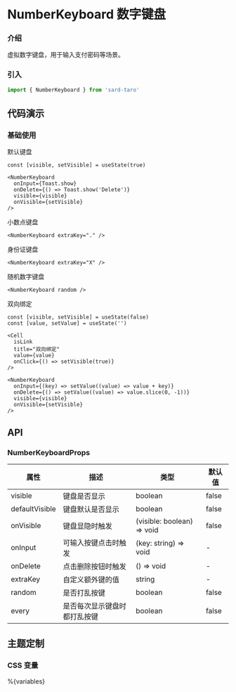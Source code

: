 # NumberKeyboard 数字键盘

### 介绍

虚拟数字键盘，用于输入支付密码等场景。

### 引入

```js
import { NumberKeyboard } from 'sard-taro'
```

## 代码演示

### 基础使用

默认键盘

```tsx
const [visible, setVisible] = useState(true)
```

```tsx
<NumberKeyboard
  onInput={Toast.show}
  onDelete={() => Toast.show('Delete')}
  visible={visible}
  onVisible={setVisible}
/>
```

小数点键盘

```tsx
<NumberKeyboard extraKey="." />
```

身份证键盘

```tsx
<NumberKeyboard extraKey="X" />
```

随机数字键盘

```tsx
<NumberKeyboard random />
```

双向绑定

```tsx
const [visible, setVisible] = useState(false)
const [value, setValue] = useState('')
```

```tsx
<Cell
  isLink
  title="双向绑定"
  value={value}
  onClick={() => setVisible(true)}
/>

<NumberKeyboard
  onInput={(key) => setValue((value) => value + key)}
  onDelete={() => setValue((value) => value.slice(0, -1))}
  visible={visible}
  onVisible={setVisible}
/>
```

## API

### NumberKeyboardProps

| 属性           | 描述                         | 类型                       | 默认值 |
| -------------- | ---------------------------- | -------------------------- | ------ |
| visible        | 键盘是否显示                 | boolean                    | false  |
| defaultVisible | 键盘默认是否显示             | boolean                    | false  |
| onVisible      | 键盘显隐时触发               | (visible: boolean) => void | false  |
| onInput        | 可输入按键点击时触发         | (key: string) => void      | -      |
| onDelete       | 点击删除按钮时触发           | () => void                 | -      |
| extraKey       | 自定义额外键的值             | string                     | -      |
| random         | 是否打乱按键                 | boolean                    | false  |
| every          | 是否每次显示键盘时都打乱按键 | boolean                    | false  |

## 主题定制

### CSS 变量

%{variables}
